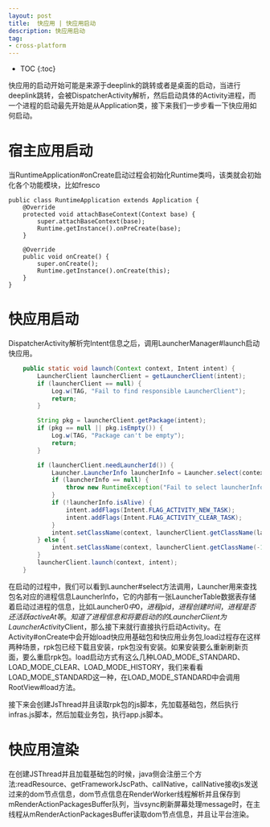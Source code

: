 ```yaml
---
layout: post
title:  快应用 | 快应用启动
description: 快应用启动
tag:
- cross-platform
---
```

* TOC
{:toc}

快应用的启动开始可能是来源于deeplink的跳转或者是桌面的启动，当进行deeplink跳转，会被DispatcherActivity解析，然后启动具体的Activity进程，而一个进程的启动最先开始是从Application类，接下来我们一步步看一下快应用如何启动。

# 宿主应用启动

当RuntimeApplication#onCreate启动过程会初始化Runtime类吗，该类就会初始化各个功能模块，比如fresco
```
public class RuntimeApplication extends Application {
    @Override
    protected void attachBaseContext(Context base) {
        super.attachBaseContext(base);
        Runtime.getInstance().onPreCreate(base);
    }

    @Override
    public void onCreate() {
        super.onCreate();
        Runtime.getInstance().onCreate(this);
    }
}
```

# 快应用启动

DispatcherActivity解析完Intent信息之后，调用LauncherManager#launch启动快应用。

```java
    public static void launch(Context context, Intent intent) {
        LauncherClient launcherClient = getLauncherClient(intent);
        if (launcherClient == null) {
            Log.w(TAG, "Fail to find responsible LauncherClient");
            return;
        }

        String pkg = launcherClient.getPackage(intent);
        if (pkg == null || pkg.isEmpty()) {
            Log.w(TAG, "Package can't be empty");
            return;
        }

        if (launcherClient.needLauncherId()) {
            Launcher.LauncherInfo launcherInfo = Launcher.select(context, pkg);
            if (launcherInfo == null) {
                throw new RuntimeException("Fail to select launcherInfo");
            }
            if (!launcherInfo.isAlive) {
                intent.addFlags(Intent.FLAG_ACTIVITY_NEW_TASK);
                intent.addFlags(Intent.FLAG_ACTIVITY_CLEAR_TASK);
            }
            intent.setClassName(context, launcherClient.getClassName(launcherInfo.id));
        } else {
            intent.setClassName(context, launcherClient.getClassName(-1));
        }
        launcherClient.launch(context, intent);
    }
```
在启动的过程中，我们可以看到Launcher#select方法调用，Launcher用来查找包名对应的进程信息LauncherInfo，它的内部有一张LauncherTable数据表存储着启动过进程的信息，比如Launcher$0 中0，进程pid，进程创建时间，进程是否还活跃activeAt等。知道了进程信息和将要启动的的LauncherClient为LauncherActivity$Client，那么接下来就行直接执行启动Activity。在Activity#onCreate中会开始load快应用基础包和快应用业务包,load过程存在这样两种场景，rpk包已经下载且安装，rpk包没有安装。如果安装要么重新刷新页面，要么重启rpk包。load启动方式有这么几种LOAD_MODE_STANDARD、LOAD_MODE_CLEAR、LOAD_MODE_HISTORY，我们来看看LOAD_MODE_STANDARD这一种，在LOAD_MODE_STANDARD中会调用RootView#load方法。

接下来会创建JsThread并且读取rpk包的js脚本，先加载基础包，然后执行infras.js脚本，然后加载业务包，执行app.js脚本。

# 快应用渲染

在创建JSThread并且加载基础包的时候，java侧会注册三个方法:readResource、getFrameworkJscPath、callNative，callNative接收js发送过来的dom节点信息，dom节点信息在RenderWorker线程解析并且保存到mRenderActionPackagesBuffer队列，当vsync刷新屏幕处理message时，在主线程从mRenderActionPackagesBuffer读取dom节点信息，并且让平台渲染。
